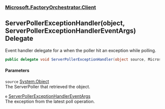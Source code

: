 ### [Microsoft.FactoryOrchestrator.Client](Microsoft_FactoryOrchestrator_Client.md 'Microsoft.FactoryOrchestrator.Client')
## ServerPollerExceptionHandler(object, ServerPollerExceptionHandlerEventArgs) Delegate
Event handler delegate for a when the poller hit an exception while polling.  
```csharp
public delegate void ServerPollerExceptionHandler(object source, Microsoft.FactoryOrchestrator.Client.ServerPollerExceptionHandlerEventArgs e);
```
#### Parameters
<a name='Microsoft_FactoryOrchestrator_Client_ServerPollerExceptionHandler(object_Microsoft_FactoryOrchestrator_Client_ServerPollerExceptionHandlerEventArgs)_source'></a>
`source` [System.Object](https://docs.microsoft.com/en-us/dotnet/api/System.Object 'System.Object')  
The ServerPoller that retrieved the object.
  
<a name='Microsoft_FactoryOrchestrator_Client_ServerPollerExceptionHandler(object_Microsoft_FactoryOrchestrator_Client_ServerPollerExceptionHandlerEventArgs)_e'></a>
`e` [ServerPollerExceptionHandlerEventArgs](ServerPollerExceptionHandlerEventArgs.md 'Microsoft.FactoryOrchestrator.Client.ServerPollerExceptionHandlerEventArgs')  
The exception from the latest poll operation.
  

